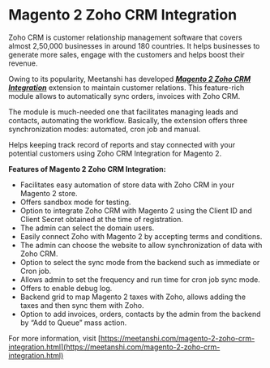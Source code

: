 # Magento 2 Zoho CRM Integration

Zoho CRM is customer relationship management software that covers almost 2,50,000 businesses in around 180 countries. It helps businesses to generate more sales, engage
with the customers and helps boost their revenue.

Owing to its popularity, Meetanshi has developed [***Magento 2 Zoho CRM Integration***](https://meetanshi.com/magento-2-zoho-crm-integration.html) extension to maintain customer relations. This feature-rich module allows to automatically
sync orders, invoices with Zoho CRM.

The module is much-needed one that facilitates managing leads and contacts, automating the workflow. Basically, the extension offers three synchronization modes: automated, cron
job and manual.

Helps keeping track record of reports and stay connected with your potential customers using Zoho CRM Integration for Magento 2. 


**Features of Magento 2 Zoho CRM Integration:**

* Facilitates easy automation of store data with Zoho CRM in your Magento 2 store.
* Offers sandbox mode for testing.
* Option to integrate Zoho CRM with Magento 2 using the Client ID and Client Secret obtained at the time of registration.
* The admin can select the domain users.
* Easily connect Zoho with Magento 2 by accepting terms and conditions.
* The admin can choose the website to allow synchronization of data with Zoho CRM.
* Option to select the sync mode from the backend such as immediate or Cron job.
* Allows admin to set the frequency and run time for cron job sync mode.
* Offers to enable debug log.
* Backend grid to map Magento 2 taxes with Zoho, allows adding the taxes and then sync them with Zoho.
* Option to add invoices, orders, contacts by the admin from the backend by “Add to Queue” mass action.

For more information, visit [https://meetanshi.com/magento-2-zoho-crm-integration.html](https://meetanshi.com/magento-2-zoho-crm-integration.html)
